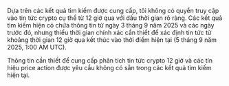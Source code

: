 Dựa trên các kết quả tìm kiếm được cung cấp, tôi không có quyền truy cập vào tin tức crypto cụ thể từ 12 giờ qua với dấu thời gian rõ ràng. Các kết quả tìm kiếm hiện có chứa thông tin từ ngày 3 tháng 9 năm 2025 và các ngày trước đó, nhưng thiếu thời gian chính xác cần thiết để xác định tin tức từ khoảng thời gian 12 giờ qua kết thúc vào thời điểm hiện tại (5 tháng 9 năm 2025, 1:00 AM UTC).

Thông tin cần thiết để cung cấp phân tích tin tức crypto 12 giờ và các tín hiệu price action được yêu cầu không có sẵn trong các kết quả tìm kiếm hiện tại.